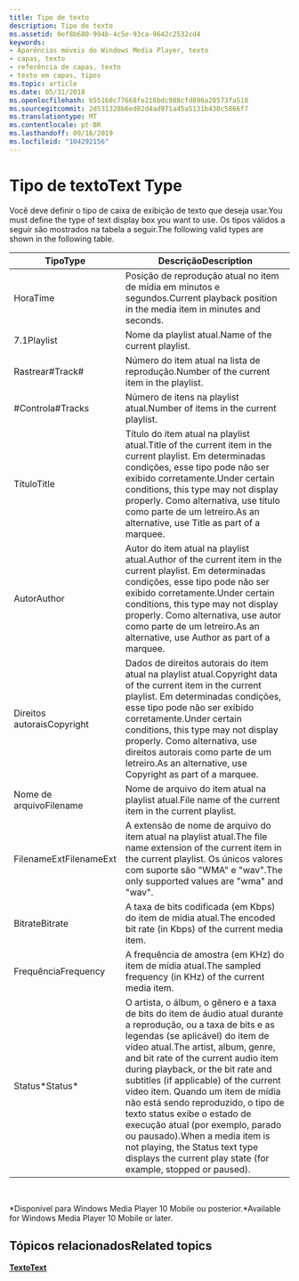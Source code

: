```yaml
---
title: Tipo de texto
description: Tipo de texto
ms.assetid: 0ef8b680-994b-4c5e-93ca-9642c2532cd4
keywords:
- Aparências móveis do Windows Media Player, texto
- capas, texto
- referência de capas, texto
- texto em capas, tipos
ms.topic: article
ms.date: 05/31/2018
ms.openlocfilehash: b55160c77668fe216bdc988cfd896a28573fa518
ms.sourcegitcommit: 2d531328b6ed82d4ad971a45a5131b430c5866f7
ms.translationtype: MT
ms.contentlocale: pt-BR
ms.lasthandoff: 09/16/2019
ms.locfileid: "104292156"
---
```

# <a name="text-type"></a><span data-ttu-id="f71ac-107">Tipo de texto</span><span class="sxs-lookup"><span data-stu-id="f71ac-107">Text Type</span></span>

<span data-ttu-id="f71ac-108">Você deve definir o tipo de caixa de exibição de texto que deseja usar.</span><span class="sxs-lookup"><span data-stu-id="f71ac-108">You must define the type of text display box you want to use.</span></span> <span data-ttu-id="f71ac-109">Os tipos válidos a seguir são mostrados na tabela a seguir.</span><span class="sxs-lookup"><span data-stu-id="f71ac-109">The following valid types are shown in the following table.</span></span>



| <span data-ttu-id="f71ac-110">Tipo</span><span class="sxs-lookup"><span data-stu-id="f71ac-110">Type</span></span>        | <span data-ttu-id="f71ac-111">Descrição</span><span class="sxs-lookup"><span data-stu-id="f71ac-111">Description</span></span>                                                                                                                                                                                                                                                                         |
|-------------|-------------------------------------------------------------------------------------------------------------------------------------------------------------------------------------------------------------------------------------------------------------------------------------|
| <span data-ttu-id="f71ac-112">Hora</span><span class="sxs-lookup"><span data-stu-id="f71ac-112">Time</span></span>        | <span data-ttu-id="f71ac-113">Posição de reprodução atual no item de mídia em minutos e segundos.</span><span class="sxs-lookup"><span data-stu-id="f71ac-113">Current playback position in the media item in minutes and seconds.</span></span>                                                                                                                                                                                                                 |
| <span data-ttu-id="f71ac-114">7.1</span><span class="sxs-lookup"><span data-stu-id="f71ac-114">Playlist</span></span>    | <span data-ttu-id="f71ac-115">Nome da playlist atual.</span><span class="sxs-lookup"><span data-stu-id="f71ac-115">Name of the current playlist.</span></span>                                                                                                                                                                                                                                                       |
| <span data-ttu-id="f71ac-116">Rastrear\#</span><span class="sxs-lookup"><span data-stu-id="f71ac-116">Track\#</span></span>     | <span data-ttu-id="f71ac-117">Número do item atual na lista de reprodução.</span><span class="sxs-lookup"><span data-stu-id="f71ac-117">Number of the current item in the playlist.</span></span>                                                                                                                                                                                                                                         |
| <span data-ttu-id="f71ac-118">\#Controla</span><span class="sxs-lookup"><span data-stu-id="f71ac-118">\#Tracks</span></span>    | <span data-ttu-id="f71ac-119">Número de itens na playlist atual.</span><span class="sxs-lookup"><span data-stu-id="f71ac-119">Number of items in the current playlist.</span></span>                                                                                                                                                                                                                                            |
| <span data-ttu-id="f71ac-120">Título</span><span class="sxs-lookup"><span data-stu-id="f71ac-120">Title</span></span>       | <span data-ttu-id="f71ac-121">Título do item atual na playlist atual.</span><span class="sxs-lookup"><span data-stu-id="f71ac-121">Title of the current item in the current playlist.</span></span> <span data-ttu-id="f71ac-122">Em determinadas condições, esse tipo pode não ser exibido corretamente.</span><span class="sxs-lookup"><span data-stu-id="f71ac-122">Under certain conditions, this type may not display properly.</span></span> <span data-ttu-id="f71ac-123">Como alternativa, use título como parte de um letreiro.</span><span class="sxs-lookup"><span data-stu-id="f71ac-123">As an alternative, use Title as part of a marquee.</span></span>                                                                                                                 |
| <span data-ttu-id="f71ac-124">Autor</span><span class="sxs-lookup"><span data-stu-id="f71ac-124">Author</span></span>      | <span data-ttu-id="f71ac-125">Autor do item atual na playlist atual.</span><span class="sxs-lookup"><span data-stu-id="f71ac-125">Author of the current item in the current playlist.</span></span> <span data-ttu-id="f71ac-126">Em determinadas condições, esse tipo pode não ser exibido corretamente.</span><span class="sxs-lookup"><span data-stu-id="f71ac-126">Under certain conditions, this type may not display properly.</span></span> <span data-ttu-id="f71ac-127">Como alternativa, use autor como parte de um letreiro.</span><span class="sxs-lookup"><span data-stu-id="f71ac-127">As an alternative, use Author as part of a marquee.</span></span>                                                                                                               |
| <span data-ttu-id="f71ac-128">Direitos autorais</span><span class="sxs-lookup"><span data-stu-id="f71ac-128">Copyright</span></span>   | <span data-ttu-id="f71ac-129">Dados de direitos autorais do item atual na playlist atual.</span><span class="sxs-lookup"><span data-stu-id="f71ac-129">Copyright data of the current item in the current playlist.</span></span> <span data-ttu-id="f71ac-130">Em determinadas condições, esse tipo pode não ser exibido corretamente.</span><span class="sxs-lookup"><span data-stu-id="f71ac-130">Under certain conditions, this type may not display properly.</span></span> <span data-ttu-id="f71ac-131">Como alternativa, use direitos autorais como parte de um letreiro.</span><span class="sxs-lookup"><span data-stu-id="f71ac-131">As an alternative, use Copyright as part of a marquee.</span></span>                                                                                                    |
| <span data-ttu-id="f71ac-132">Nome de arquivo</span><span class="sxs-lookup"><span data-stu-id="f71ac-132">Filename</span></span>    | <span data-ttu-id="f71ac-133">Nome de arquivo do item atual na playlist atual.</span><span class="sxs-lookup"><span data-stu-id="f71ac-133">File name of the current item in the current playlist.</span></span>                                                                                                                                                                                                                              |
| <span data-ttu-id="f71ac-134">FilenameExt</span><span class="sxs-lookup"><span data-stu-id="f71ac-134">FilenameExt</span></span> | <span data-ttu-id="f71ac-135">A extensão de nome de arquivo do item atual na playlist atual.</span><span class="sxs-lookup"><span data-stu-id="f71ac-135">The file name extension of the current item in the current playlist.</span></span> <span data-ttu-id="f71ac-136">Os únicos valores com suporte são "WMA" e "wav".</span><span class="sxs-lookup"><span data-stu-id="f71ac-136">The only supported values are "wma" and "wav".</span></span>                                                                                                                                                                 |
| <span data-ttu-id="f71ac-137">Bitrate</span><span class="sxs-lookup"><span data-stu-id="f71ac-137">Bitrate</span></span>     | <span data-ttu-id="f71ac-138">A taxa de bits codificada (em Kbps) do item de mídia atual.</span><span class="sxs-lookup"><span data-stu-id="f71ac-138">The encoded bit rate (in Kbps) of the current media item.</span></span>                                                                                                                                                                                                                           |
| <span data-ttu-id="f71ac-139">Frequência</span><span class="sxs-lookup"><span data-stu-id="f71ac-139">Frequency</span></span>   | <span data-ttu-id="f71ac-140">A frequência de amostra (em KHz) do item de mídia atual.</span><span class="sxs-lookup"><span data-stu-id="f71ac-140">The sampled frequency (in KHz) of the current media item.</span></span>                                                                                                                                                                                                                           |
| <span data-ttu-id="f71ac-141">Status\*</span><span class="sxs-lookup"><span data-stu-id="f71ac-141">Status\*</span></span>    | <span data-ttu-id="f71ac-142">O artista, o álbum, o gênero e a taxa de bits do item de áudio atual durante a reprodução, ou a taxa de bits e as legendas (se aplicável) do item de vídeo atual.</span><span class="sxs-lookup"><span data-stu-id="f71ac-142">The artist, album, genre, and bit rate of the current audio item during playback, or the bit rate and subtitles (if applicable) of the current video item.</span></span> <span data-ttu-id="f71ac-143">Quando um item de mídia não está sendo reproduzido, o tipo de texto status exibe o estado de execução atual (por exemplo, parado ou pausado).</span><span class="sxs-lookup"><span data-stu-id="f71ac-143">When a media item is not playing, the Status text type displays the current play state (for example, stopped or paused).</span></span> |



 

<span data-ttu-id="f71ac-144">\*Disponível para Windows Media Player 10 Mobile ou posterior.</span><span class="sxs-lookup"><span data-stu-id="f71ac-144">\*Available for Windows Media Player 10 Mobile or later.</span></span>

## <a name="related-topics"></a><span data-ttu-id="f71ac-145">Tópicos relacionados</span><span class="sxs-lookup"><span data-stu-id="f71ac-145">Related topics</span></span>

<dl> <dt>

[<span data-ttu-id="f71ac-146">**Texto**</span><span class="sxs-lookup"><span data-stu-id="f71ac-146">**Text**</span></span>](text.md)
</dt> </dl>

 

 




